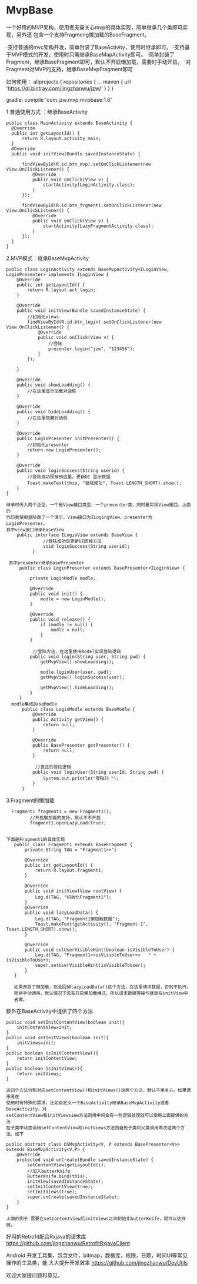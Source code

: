 # MvpBase
一个好用的MVP架构，使用者无需关心mvp的具体实现，简单继承几个类即可实现，另外还
包含一个支持Fragmeng懒加载的BaseFragment。

·支持普通的mvc架构开发，简单封装了BaseActivity，使用时继承即可。
·支持基于MVP模式的开发，使用时只需继承BaseMapActivity即可。
·简单封装了Fragment，继承BaseFragment即可，默认不开启懒加载，需要时手动开启。
·对Fragment对MVP的支持，继承BaseMvpFragment即可


如何使用：
    allprojects {
        repositories {
            ...
            maven {
                url 'https://dl.bintray.com/jingzhanwu/jzw/'
            }
        }
    }

  gradle: compile 'com.jzw.mvp:mvpbase:1.6'


1.普通使用方式 ：继承BaseActivity

    public class MainActivity extends BaseActivity {
      @Override
      public int getLayoutId() {
          return R.layout.activity_main;
      }
      @Override
      public void initView(Bundle savedInstanceState) {
  
          findViewById(R.id.btn_mvp).setOnClickListener(new View.OnClickListener() {
              @Override
              public void onClick(View v) {
                  startActivity(LoginActivity.class);
              }
          });
  
          findViewById(R.id.btn_frgment).setOnClickListener(new View.OnClickListener() {
              @Override
              public void onClick(View v) {
                  startActivity(LazyFragmentActivity.class);
              }
          });
      }
    }
    
2.MVP模式：继承BaseMvpActivity
    
    public class LoginActivity extends BaseMvpActivity<ILoginView, LoginPresenter> implements ILoginView {
        @Override
        public int getLayoutId() {
            return R.layout.act_login;
        }
    
        @Override
        public void initView(Bundle savedInstanceState) {
            //初始化views
            findViewById(R.id.btn_login).setOnClickListener(new View.OnClickListener() {
                @Override
                public void onClick(View v) {
                    //登陆
                    presenter.login("jzw", "123456");
                }
            });
    
        }
    
        @Override
        public void showLoadding() {
            //在这里显示加载对话框
        }
    
        @Override
        public void hideLoadding() {
            //在这里隐藏对话框
        }
    
        @Override
        public LoginPresenter initPresenter() {
            //初始化presenter
            return new LoginPresenter();
        }
    
        @Override
        public void loginSuccess(String userid) {
            //登陆成功回掉到这里，更新UI 显示数据
            Toast.makeText(this, "登陆成功", Toast.LENGTH_SHORT).show();
        }
    }
    
    继承时传入两个泛型，一个是View接口类型，一个presenter类，同时要实现View接口。上面的
    代码我使用登陆做了一个演示，View接口为ILogingView，presenter为LoginPresenter。
    其中view接口继承BaseView
        public interface ILoginView extends BaseView {
                  //登陆成功后更新UI回掉方法
                  void loginSuccess(String userid);
              }
              
     其中presenter继承BasePresenter
         public class LoginPresenter extends BasePresenter<ILoginView> {
         
             private LoginModle modle;
         
             @Override
             public void init() {
                 modle = new LoginModle();
             }
         
             @Override
             public void release() {
                 if (modle != null) {
                     modle = null;
                 }
             }
         
              //登陆方法，在这里使用model实现登陆逻辑
             public void login(String user, String pwd) {
                 getMvpView().showLoadding();
         
                 modle.loginUser(user, pwd);
                 getMvpView().loginSuccess(user);
         
                 getMvpView().hideLoadding();
             }
         }
      modle集成BaseModle
          public class LoginModle extends BaseModle {
              @Override
              public Activity getView() {
                  return null;
              }
          
              @Override
              public BasePresenter getPresenter() {
                  return null;
              }
               
               //真正的登陆逻辑
              public void loginUser(String userId, String pwd) {
                  System.out.println("登陆》》");
              }
          }

3.Fragment的懒加载

      Fragment1 fragment1 = new Fragment1();
             //开启懒加载的支持，默认不不开启
             fragment1.openLazyLoad(true);  
               
               
    下面是Fragment1的具体实现
       public class Fragment1 extends BaseFragment {
           private String TAG = "Fragment1>>";
       
           @Override
           public int getLayoutId() {
               return R.layout.fragment1;
           }
       
           @Override
           public void initView(View rootView) {
               Log.d(TAG, "初始化Fragment1");
           }
           @Override
           public void lazyLoadData() {
               Log.d(TAG, "Fragment1懒加载数据");
               Toast.makeText(getActivity(), "Fragment 1", Toast.LENGTH_SHORT).show();
           }
       
           @Override
           public void setUserVisibleHint(boolean isVisibleToUser) {
               Log.d(TAG, "Fragment1>>isVisibleToUser>>   " + isVisibleToUser);
               super.setUserVisibleHint(isVisibleToUser);
           }
       }
       
       如果开启了懒加载，则会回掉lazyLoadData()这个方法，在这里请求数据，否则不执行，
       除非手动调用，默认情况下没有开启懒加载模式，所以请求数据等操作就放在initView中
       去做。

额外在BaseActivity中提供了四个方法

    public void setInitContentView(boolean init){
        initContentView=init;
    }
    public void setInitViews(boolean init){
        initViews=init;
    }
    public boolean isInitContentView(){
        return initContentView;
    }
    public boolean isInitViews(){
        return initViews;
    }
    
    这四个方法分别对应setContentView()和initViews()这两个方法，默认不用关心，如果调用者在
    使用时有特殊的需求，比如自定义一个BaseActivity继承BaseMvpActivity或者BaseActivity，对
    setContentView和initViewsiew方法调用中间会有一些逻辑处理就可以使用上面提供的方法
    在子类中动态调用setContentView和initViews方法而避免子类和父类调用两次这两个方法。如下
    
    public abstract class DSMvpActivity<V, P extends BasePresenter<V>> extends BaseMvpActivity<V,P> {
        @Override
        protected void onCreate(Bundle savedInstanceState) {
            setContentView(getLayoutId());
            //加入butterKnife
            ButterKnife.bind(this);
            initView(savedInstanceState);
            setInitContentView(true);
            setInitViews(true);
            super.onCreate(savedInstanceState);
        }
    }
    
    上面的例子 需要在setContentView后initViews之间初始化butterKnife，就可以这样做。
    
好用的Retrofit配合Rxjava的请求库
https://github.com/jingzhanwu/RetrofitRxjavaClient

Android 开发工具集，包含文件，bitmap，数据库，权限，日期，时间UI等常见操作的工具类，能
大大提升开发效率
https://github.com/jingzhanwu/DevUtils

欢迎大家提问题和意见。

